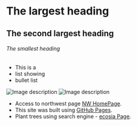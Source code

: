 
# The largest heading
## The second largest heading
###### The smallest heading

- This is a
- list showing
- bullet list

![Image description](https://avatars0.githubusercontent.com/u/9919?s=280&v=4)
![Image description](https://digitalfellows.commons.gc.cuny.edu/files/2015/03/github_logo-1.png)

- Access to northwest page [NW HomePage](https://www.nwmissouri.edu/).
- This site was built using [GitHub Pages](https://pages.github.com/).
- Plant trees using search engine - [ecosia Page](https://www.ecosia.org/).



